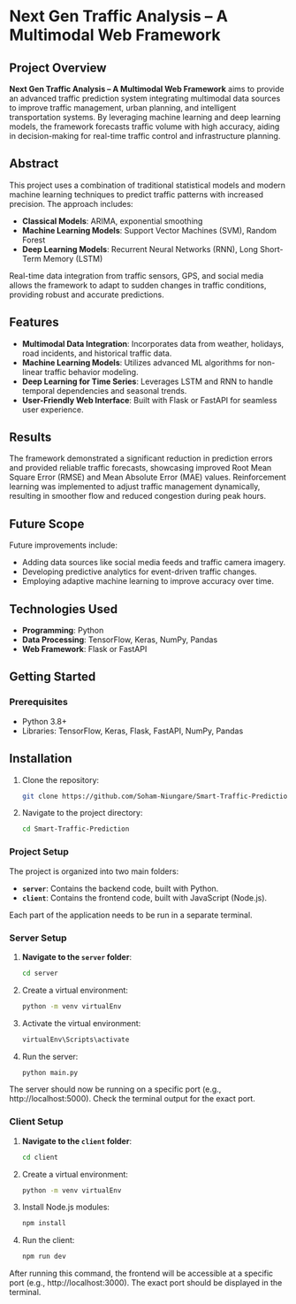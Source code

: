 # Next Gen Traffic Analysis – A Multimodal Web Framework

## Project Overview
**Next Gen Traffic Analysis – A Multimodal Web Framework** aims to provide an advanced traffic prediction system integrating multimodal data sources to improve traffic management, urban planning, and intelligent transportation systems. By leveraging machine learning and deep learning models, the framework forecasts traffic volume with high accuracy, aiding in decision-making for real-time traffic control and infrastructure planning.

## Abstract
This project uses a combination of traditional statistical models and modern machine learning techniques to predict traffic patterns with increased precision. The approach includes:

- **Classical Models**: ARIMA, exponential smoothing
- **Machine Learning Models**: Support Vector Machines (SVM), Random Forest
- **Deep Learning Models**: Recurrent Neural Networks (RNN), Long Short-Term Memory (LSTM)

Real-time data integration from traffic sensors, GPS, and social media allows the framework to adapt to sudden changes in traffic conditions, providing robust and accurate predictions.

## Features
- **Multimodal Data Integration**: Incorporates data from weather, holidays, road incidents, and historical traffic data.
- **Machine Learning Models**: Utilizes advanced ML algorithms for non-linear traffic behavior modeling.
- **Deep Learning for Time Series**: Leverages LSTM and RNN to handle temporal dependencies and seasonal trends.
- **User-Friendly Web Interface**: Built with Flask or FastAPI for seamless user experience.


## Results
The framework demonstrated a significant reduction in prediction errors and provided reliable traffic forecasts, showcasing improved Root Mean Square Error (RMSE) and Mean Absolute Error (MAE) values. Reinforcement learning was implemented to adjust traffic management dynamically, resulting in smoother flow and reduced congestion during peak hours.

## Future Scope
Future improvements include:
- Adding data sources like social media feeds and traffic camera imagery.
- Developing predictive analytics for event-driven traffic changes.
- Employing adaptive machine learning to improve accuracy over time.

## Technologies Used
- **Programming**: Python
- **Data Processing**: TensorFlow, Keras, NumPy, Pandas
- **Web Framework**: Flask or FastAPI

## Getting Started

### Prerequisites
- Python 3.8+
- Libraries: TensorFlow, Keras, Flask, FastAPI, NumPy, Pandas

## Installation
1. Clone the repository:
   ```bash
   git clone https://github.com/Soham-Niungare/Smart-Traffic-Prediction.git
2. Navigate to the project directory:
   ```bash
   cd Smart-Traffic-Prediction
   
### Project Setup

The project is organized into two main folders:
- **`server`**: Contains the backend code, built with Python.
- **`client`**: Contains the frontend code, built with JavaScript (Node.js).

Each part of the application needs to be run in a separate terminal.

### Server Setup
1. **Navigate to the `server` folder**:
   ```bash
   cd server
2. Create a virtual environment:
   ```bash
   python -m venv virtualEnv
3. Activate the virtual environment:
    ```bash
   virtualEnv\Scripts\activate
4. Run the server:
    ```bash
    python main.py
The server should now be running on a specific port (e.g., http://localhost:5000). Check the terminal output for the exact port.


### Client Setup
1. **Navigate to the `client` folder**:
   ```bash
   cd client
2. Create a virtual environment:
   ```bash
   python -m venv virtualEnv
3. Install Node.js modules:
    ```bash
   npm install
4. Run the client:
    ```bash
   npm run dev
After running this command, the frontend will be accessible at a specific port (e.g., http://localhost:3000). The exact port should be displayed in the terminal.
